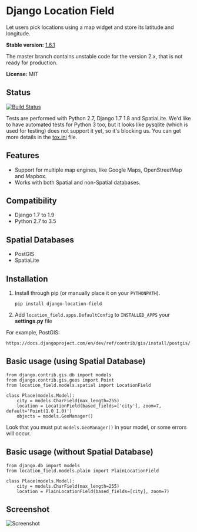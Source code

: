 Django Location Field
==

Let users pick locations using a map widget and store its latitude and longitude.

**Stable version:** [1.6.1](https://pypi.python.org/pypi/django-location-field)

The master branch contains unstable code for the version 2.x, that is not ready for production.

**License:** MIT

Status
--

[![Build Status](https://travis-ci.org/caioariede/django-location-field.svg?branch=master)](https://travis-ci.org/caioariede/django-location-field)

Tests are performed with Python 2.7, Django 1.7 1.8 and SpatiaLite. We'd like to have automated tests for Python 3 too, but it looks like pysqlite (which is used for testing) does not support it yet, so it's blocking us. You can get more details in the [tox.ini](https://github.com/caioariede/django-location-field/blob/master/tox.ini#L40) file.

Features
--

* Support for multiple map engines, like Google Maps, OpenStreetMap and Mapbox.
* Works with both Spatial and non-Spatial databases.

Compatibility
--

* Django 1.7 to 1.9
* Python 2.7 to 3.5

Spatial Databases
--

* PostGIS
* SpatiaLite

Installation
--

1. Install through pip (or manually place it on your `PYTHONPATH`).

    `pip install django-location-field`

2. Add `location_field.apps.DefaultConfig` to `INSTALLED_APPS` your **settings.py** file

For example, PostGIS:

    https://docs.djangoproject.com/en/dev/ref/contrib/gis/install/postgis/

Basic usage (using Spatial Database)
--

    from django.contrib.gis.db import models
    from django.contrib.gis.geos import Point
    from location_field.models.spatial import LocationField

    class Place(models.Model):
        city = models.CharField(max_length=255)
        location = LocationField(based_fields=['city'], zoom=7, default='Point(1.0 1.0)')
        objects = models.GeoManager()

Look that you must put `models.GeoManager()` in your model, or some errors will occur.

Basic usage (without Spatial Database)
--

    from django.db import models
    from location_field.models.plain import PlainLocationField

    class Place(models.Model):
        city = models.CharField(max_length=255)
        location = PlainLocationField(based_fields=[city], zoom=7)

Screenshot
--

![Screenshot](https://github.com/caioariede/django-location-field/raw/master/screenshot.png)
